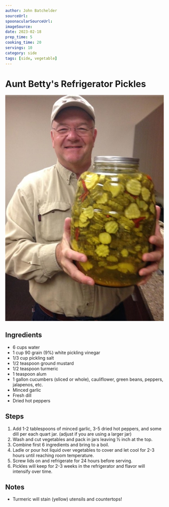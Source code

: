 ```yaml
---
author: John Batchelder
sourceUrl: 
spoonacularSourceUrl: 
imageSource:
date: 2023-02-18
prep_time: 5
cooking_time: 20
servings: 10
category: side
tags: [side, vegetable]
---
```

# Aunt Betty's Refrigerator Pickles

![Image of Aunt Betty's Refrigerator Pickles](../img/aunt-bettys-refrigerator-pickles.jpeg)

## Ingredients
- 6 cups water
- 1 cup 90 grain (9%) white pickling vinegar
- 1/3 cup pickling salt
- 1/2 teaspoon ground mustard
- 1/2 teaspoon turmeric
- 1 teaspoon alum
- 1 gallon cucumbers (sliced or whole), cauliflower, green beans, peppers, jalapenos, etc.
- Minced garlic
- Fresh dill
- Dried hot peppers

## Steps
1. Add 1-2 tablespoons of minced garlic, 3-5 dried hot peppers, and some dill per each quart jar. (adjust if you are
using a larger jar)
2. Wash and cut vegetables and pack in jars leaving ½ inch at the top.
3. Combine first 6 ingredients and bring to a boil.
4. Ladle or pour hot liquid over vegetables to cover and let cool for 2-3 hours until reaching room temperature.
5. Screw lids on and refrigerate for 24 hours before serving.
6. Pickles will keep for 2-3 weeks in the refrigerator and flavor will intensify over time.

## Notes
- Turmeric will stain (yellow) utensils and countertops!
